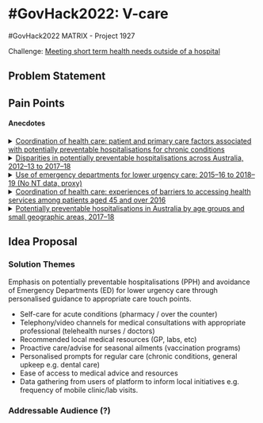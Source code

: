 # #GovHack2022: V-care

#GovHack2022 MATRIX - Project 1927

Challenge: [Meeting short term health needs outside of a hospital](https://hackerspace.govhack.org/challenges/meeting_short_term_health_needs_outside_of_a_hospital)

## Problem Statement

## Pain Points

#### Anecdotes

<details>
<summary><a href="https://github.com/miloaissatu/govhack2022_vcare/blob/main/Datasets/aihw-chc-8.pdf">Coordination of health care: patient and primary care factors associated with potentially preventable hospitalisations for chronic conditions</a></summary>

  > The findings of our study are consistent with other studies, which also find that the health of individuals is the most important factor driving PPH admissions (Falster et. al. 2015, Tran et. al. 2014, Khanna, et. al. 2019, Youens et. al., 2019), but they also point to the importance of access to GPs in chronic condition management. Barriers to access such as cost or poor GP availability does not differ substantially by hospitalisation type (or for those without hospitalisations).

</details>

<details>
<summary><a href="https://github.com/miloaissatu/govhack2022_vcare/blob/main/Datasets/aihw-hpf-50.pdf">Disparities in potentially preventable hospitalisations across Australia, 2012–13 to 2017–18</a></summary>

  > The report confirms findings from previous studies, showing that between 2012–13 and 2017–18: 
  > 
  > ...
  > 
  > • PPH rates were substantially higher for Indigenous Australians than for Other
Australians.
  >
  > • PPH rates increased with increasing socioeconomic disadvantage and remoteness.
  >
  > ...
  >
  > This report has further observed that between 2012–13 and 2017–18:
  >
  > • Hospitalisations for Pneumonia and influenza (vaccine-preventable) had a substantial impact on PPH rates.
  >
  > ...
  >
  > • Some PPH conditions showed predictable seasonal trends that can be incorporated into
management strategies.


</details>

<details>
<summary><a href="https://github.com/miloaissatu/govhack2022_vcare/blob/main/Datasets/Use-of-emergency-departments-for-lower-urgency-care-2015-16-to-2018-19.pdf">Use of emergency departments for lower urgency care: 2015–16 to 2018–19 (No NT data, proxy)</a></summary>

  > Findings confirm that people living in regional PHN areas continue to have a higher rate of lower urgency ED presentations (164 presentations per 1,000 people in 2018−19) than their metropolitan counterparts (90 per 1,000 people).
  >
  > ...
  > 
  ![Figure 3](Datasets/Use-of-emergency-departments-for-lower-urgency-care-2015-16-to-2018-19-fig3.png)

</details>

<details>
<summary><a href="https://github.com/miloaissatu/govhack2022_vcare/blob/main/Datasets/aihw-chc-4.pdf">Coordination of health care: experiences of barriers to accessing health services among patients
aged 45 and over
2016</a></summary>

  > One of the most commonly reported reasons for not seeing a GP when needed was that there was no appointment available. There are potential flow-on effects of not being able to see a GP when needed because of long waiting times, or not being able to get an appropriate appointment time.
  > 
  > Not being able to get an appointment when needed can be associated with increased emergency department use. A study of unnecessary use of emergency departments by older people in Adelaide found that the lack of availability of GP services appeared to be a contributing factor to presenting at an emergency department (Faulkner & Law, 2015). The patient responses in that study potentially highlight a difficulty in obtaining an appropriate GP appointment time when needed, which is consistent with the findings of this report.
  >
  > ...
  > 
  > Patients living in Remote and very remote areas were more likely than those in Major cities to report that the reason for not seeing a GP or specialist was because there were no GPs or specialists nearby. The undersupply and uneven distribution of medical professionals in rural regions is well documented.
  > 
  > ...
  > 
  > This report has found some associations between some patient sociodemographic characteristics and patient-reported barriers to accessing health-care services. But there are also environmental and social factors—such as a lack of culturally acceptable services or long waiting lists or waiting times— beyond a patient’s control that affect access to health care. These many factors all need to be taken into account when developing policies and future plans to address issues of access to health care.

</details>

<details>
<summary><a href="https://github.com/miloaissatu/govhack2022_vcare/blob/main/Datasets/Potentially-preventable-hospitalisations-in-Australia-by-age-groups-and-small-geograph.pdf">Potentially preventable hospitalisations in Australia by age groups and small geographic areas, 2017–18</a></summary>

  > Around 7% of all hospitalisations were classified as potentially preventable
  >
  > Nearly 10% of all hospital bed days were for potentially preventable hospitalisations
  >
  > There were nearly 748,000 potentially preventable hospitalisations in Australia in 2017–18
  >
  > Rates of potentially preventable hospitalisations varied greatly across local areas

</details>

## Idea Proposal

### Solution Themes

Emphasis on potentially preventable hospitalisations (PPH) and avoidance of Emergency Departments (ED) for lower urgency care through personalised guidance to appropriate care touch points.

* Self-care for acute conditions (pharmacy / over the counter)
* Telephony/video channels for medical consultations with appropriate professional (telehealth nurses / doctors)
* Recommended local medical resources (GP, labs, etc)
* Proactive care/advise for seasonal ailments (vaccination programs)
* Personalised prompts for regular care (chronic conditions, general upkeep e.g. dental care)
* Ease of access to medical advice and resources
* Data gathering from users of platform to inform local initiatives e.g. frequency of mobile clinic/lab visits.


### Addressable Audience (?)